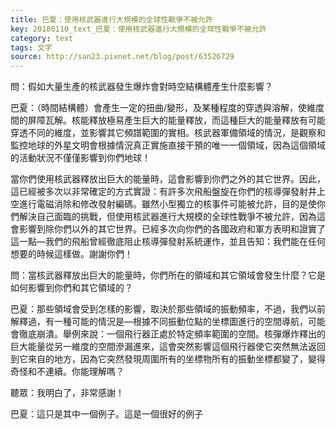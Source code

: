 ```yaml
---
title: 巴夏：使用核武器進行大規模的全球性戰爭不被允許
key: 20180110_text_巴夏：使用核武器進行大規模的全球性戰爭不被允許
category: text
tags: 文字
source: http://san23.pixnet.net/blog/post/63526729
---
```


問：假如大量生產的核武器發生爆炸會對時空結構體產生什麼影響？

巴夏：（時間結構體）會產生一定的扭曲/變形，及某種程度的穿透與溶解，使維度間的屏障瓦解。核能釋放極易產生巨大的能量釋放，而這種巨大的能量釋放有可能穿透不同的維度，並影響其它頻譜範圍的實相。核武器軍備領域的情況，是觀察和監控地球的外星文明會根據情況真正實施直接干預的唯一一個領域，因為這個領域的活動狀況不僅僅影響到你們地球！

當你們使用核武器釋放出巨大的能量時，這會影響到你們之外的其它世界。因此，這已經被多次以非常確定的方式實證：有許多次飛船盤旋在你們的核導彈發射井上空進行電磁消除和修改發射編碼。雖然小型獨立的核事件可能被允許，目的是使你們解決自己面臨的挑戰，但使用核武器進行大規模的全球性戰爭不被允許，因為這會影響到除你們以外的其它世界。已經多次向你們的各國政府和軍方表明和證實了這一點—我們的飛船曾經徹底阻止核導彈發射系統運作，並且告知：我們能在任何想要的時候這樣做。謝謝你們！

問：當核武器釋放出巨大的能量時，你們所在的領域和其它領域會發生什麼？它是如何影響到你們和其它領域的？

巴夏：那些領域會受到怎樣的影響，取決於那些領域的振動頻率，不過，我們以前解釋過，有一種可能的情況是—根據不同振動位點的坐標圖進行的空間導航，可能會徹底崩潰。舉例來說：一個飛行器正處於特定頻率範圍的空間。核彈爆炸釋出的巨大能量從另一維度的空間滲漏進來，這會突然影響這個飛行器使它突然無法返回到它來自的地方，因為它突然發現周圍所有的坐標物所有的振動坐標都變了，變得奇怪和不連續。你能理解嗎？

聽眾：我明白了，非常感謝！

巴夏：這只是其中一個例子。這是一個很好的例子
